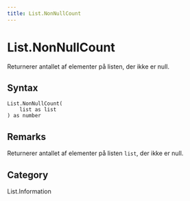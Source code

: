 ```yaml
---
title: List.NonNullCount
---
```


# List.NonNullCount


Returnerer antallet af elementer på listen, der ikke er null.


## Syntax

```powerquery
List.NonNullCount(
    list as list
) as number
```


## Remarks

Returnerer antallet af elementer på listen <code>list</code>, der ikke er null.



## Category
List.Information
